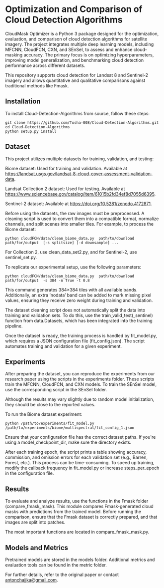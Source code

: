 # Optimization and Comparison of Cloud Detection Algorithms

CloudMask Optimizer is a Python 3 package designed for the optimization, evaluation, and comparison of cloud detection algorithms 
for satellite imagery. The project integrates multiple deep learning models, including MFCNN, CloudFCN, CXN, and SEnSeI, 
to assess and enhance cloud-masking accuracy. The primary focus is on optimizing hyperparameters, improving model generalization, 
and benchmarking cloud detection performance across different datasets.

This repository supports cloud detection for Landsat 8 and Sentinel-2 imagery and allows quantitative and qualitative 
comparisons against traditional methods like Fmask.

## Installation

To install Cloud-Detection-Algorithms from source, follow these steps:
```
git clone https://github.com/Tosha-008/Cloud-Detection-Algorithms.git
cd Cloud-Detection-Algorithms
python setup.py install
```

## Dataset

This project utilizes multiple datasets for training, validation, and testing:

Biome dataset: Used for training and validation. Available at https://landsat.usgs.gov/landsat-8-cloud-cover-assessment-validation-data. 

Landsat Collection 2 dataset: Used for testing. Available at https://www.sciencebase.gov/catalog/item/61015b2fd34ef8d7055d6395. 

Sentinel-2 dataset: Available at https://doi.org/10.5281/zenodo.4172871.

Before using the datasets, the raw images must be preprocessed. A cleaning script is used to convert them into a compatible 
format, normalize channels, and split scenes into smaller tiles. For example, to process the Biome dataset:

```
python cloudFCN/data/clean_biome_data.py  path/to/download  path/for/output  [-s splitsize] [-d downsample] ...
```
For Collection 2, use clean_data_set2.py, and for Sentinel-2, use sentinel_set.py.

To replicate our experimental setup, use the following parameters:

```
python cloudFCN/data/clean_biome_data.py  path/to/download  path/for/output  -s 384 -n True -t 0.8
```

This command generates 384×384 tiles with all available bands. Additionally, an extra ‘nodata’ band can be added to mark 
missing pixel values, ensuring they receive zero weight during training and validation.

The dataset cleaning script does not automatically split the data into training and validation sets. To do this, use the 
train_valid_test(_sentinel) function from data.Datasets, which has been integrated into the training pipeline.

Once the dataset is ready, the training process is handled by fit_model.py, which requires a JSON configuration file 
(fit_config.json). The script automates training and validation for a given experiment.

## Experiments

After preparing the dataset, you can reproduce the experiments from our research paper using the scripts in the experiments 
folder. These scripts train the MFCNN, CloudFCN, and CXN models. To train the SEnSeI model, use the corresponding script 
in the SEnSeI folder.

Although the results may vary slightly due to random model initialization, they should be close to the reported values.

To run the Biome dataset experiment:

```
python /path/to/experiments/fit_model.py /path/to/experiments/biome/multispectral/fit_config_1.json
```

Ensure that your configuration file has the correct dataset paths. If you're using a model_checkpoint_dir, make sure the 
directory exists.

After each training epoch, the script prints a table showing accuracy, commission, and omission errors for each validation 
set (e.g., Barren, Forest, etc.). This process can be time-consuming. To speed up training, modify the callback frequency 
in fit_model.py or increase steps_per_epoch in the configuration file.

## Results

To evaluate and analyze results, use the functions in the Fmask folder (compare_fmask_mask). This module compares 
Fmask-generated cloud masks with predictions from the trained model. Before running the comparison, ensure that the 
Fmask dataset is correctly prepared, and that images are split into patches.

The most important functions are located in compare_fmask_mask.py.

## Models and Metrics

Pretrained models are stored in the models folder. Additional metrics and evaluation tools can be found in the metric folder.

For further details, refer to the original paper or contact antonchajjka@gmail.com.


